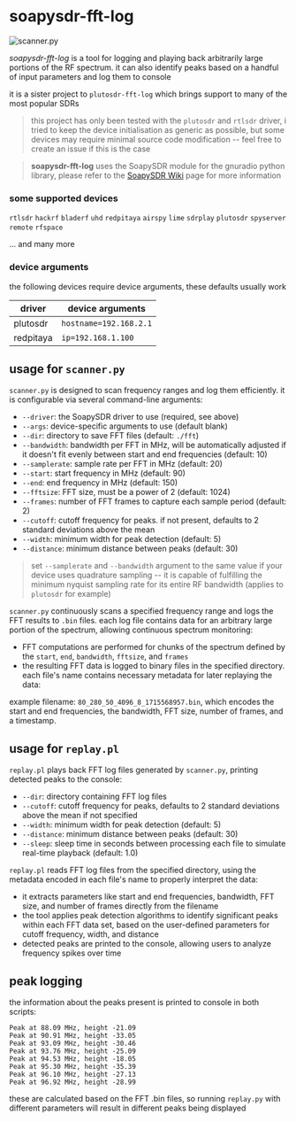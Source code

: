 # soapysdr-fft-log

![scanner.py](https://i.imgur.com/qIsP9PW.png)


*soapysdr-fft-log* is a tool for logging and playing back arbitrarily large portions of the RF spectrum. it can also identify peaks based on a handful of input parameters and log them to console

it is a sister project to `plutosdr-fft-log` which brings support to many of the most popular SDRs

> this project has only been tested with the `plutosdr` and `rtlsdr` driver, i tried to keep the device initialisation as generic as possible, but some devices may require minimal source code modification -- feel free to create an issue if this is the case

> **soapysdr-fft-log** uses the SoapySDR module for the gnuradio python library, please refer to the [SoapySDR Wiki](https://github.com/pothosware/SoapyPlutoSDR/wiki) page for more information

### some supported devices

`rtlsdr` `hackrf` `bladerf` `uhd` `redpitaya` `airspy` `lime` `sdrplay` `plutosdr` `spyserver` `remote` `rfspace`

... and many more

### device arguments

the following devices require device arguments, these defaults usually work

driver | device arguments
--- | ---
plutosdr | `hostname=192.168.2.1`
redpitaya | `ip=192.168.1.100`



## usage for `scanner.py`

`scanner.py` is designed to scan frequency ranges and log them efficiently. it is configurable via several command-line arguments:

- `--driver`: the SoapySDR driver to use (required, see above)
- `--args`: device-specific arguments to use (default blank)
- `--dir`: directory to save FFT files (default: `./fft`)
- `--bandwidth`: bandwidth per FFT in MHz, will be automatically adjusted if it doesn't fit evenly between start and end frequencies (default: 10)
- `--samplerate`: sample rate per FFT in MHz (default: 20)
- `--start`: start frequency in MHz (default: 90)
- `--end`: end frequency in MHz (default: 150)
- `--fftsize`: FFT size, must be a power of 2 (default: 1024)
- `--frames`: number of FFT frames to capture each sample period (default: 2)
- `--cutoff`: cutoff frequency for peaks. if not present, defaults to 2 standard deviations above the mean
- `--width`: minimum width for peak detection (default: 5)
- `--distance`: minimum distance between peaks (default: 30)

> set `--samplerate` and `--bandwidth` argument to the same value if your device uses quadrature sampling -- it is capable of fulfilling the minimum nyquist sampling rate for its entire RF bandwidth (applies to `plutosdr` for example)

`scanner.py` continuously scans a specified frequency range and logs the FFT results to `.bin` files. each log file contains data for an arbitrary large portion of the spectrum, allowing continuous spectrum monitoring:

- FFT computations are performed for chunks of the spectrum defined by the `start`, `end`, `bandwidth`, `fftsize`, and `frames`
- the resulting FFT data is logged to binary files in the specified directory. each file's name contains necessary metadata for later replaying the data:

example filename: `80_280_50_4096_8_1715568957.bin`, which encodes the start and end frequencies, the bandwidth, FFT size, number of frames, and a timestamp.

## usage for `replay.pl`

`replay.pl` plays back FFT log files generated by `scanner.py`, printing detected peaks to the console:

- `--dir`: directory containing FFT log files
- `--cutoff`: cutoff frequency for peaks, defaults to 2 standard deviations above the mean if not specified
- `--width`: minimum width for peak detection (default: 5)
- `--distance`: minimum distance between peaks (default: 30)
- `--sleep`: sleep time in seconds between processing each file to simulate real-time playback (default: 1.0)

`replay.pl` reads FFT log files from the specified directory, using the metadata encoded in each file's name to properly interpret the data:

- it extracts parameters like start and end frequencies, bandwidth, FFT size, and number of frames directly from the filename
- the tool applies peak detection algorithms to identify significant peaks within each FFT data set, based on the user-defined parameters for cutoff frequency, width, and distance
- detected peaks are printed to the console, allowing users to analyze frequency spikes over time

## peak logging
the information about the peaks present is printed to console in both scripts:

```
Peak at 88.09 MHz, height -21.09
Peak at 90.91 MHz, height -33.05
Peak at 93.09 MHz, height -30.46
Peak at 93.76 MHz, height -25.09
Peak at 94.53 MHz, height -18.05
Peak at 95.30 MHz, height -35.39
Peak at 96.10 MHz, height -27.13
Peak at 96.92 MHz, height -28.99
```

these are calculated based on the FFT .bin files, so running `replay.py` with different parameters will result in different peaks being displayed
